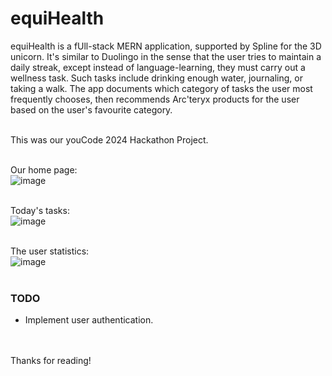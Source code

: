 # equiHealth
equiHealth is a fUll-stack MERN application, supported by Spline for the 3D unicorn. It's similar to Duolingo in the sense that the user tries to maintain a daily streak, except instead of language-learning, they must carry out a wellness task. Such tasks include drinking enough water, journaling, or taking a walk. The app documents which category of tasks the user most frequently chooses, then recommends Arc'teryx products for the user based on the user's favourite category.
<br>
<br>

This was our youCode 2024 Hackathon Project.
<br>
<br>

Our home page:
<br>
![image](https://github.com/zayan-sheikh/equihealth/assets/115388743/d76276d5-58c6-4cb9-9488-ba995de7334d)
<br>
<br>

Today's tasks:
<br>
![image](https://github.com/zayan-sheikh/equihealth/assets/115388743/5ae3a364-31b4-4528-85f6-280d94e0e181)
<br>
<br>

The user statistics:
<br>
![image](https://github.com/zayan-sheikh/equihealth/assets/115388743/9bbe3d9f-e196-4978-a724-d08c805f72ad)
<br>
<br>
### TODO
- Implement user authentication.
<br>
<br>
Thanks for reading!
